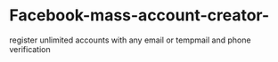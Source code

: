 # Facebook-mass-account-creator-
register unlimited accounts with any email or tempmail and phone verification
